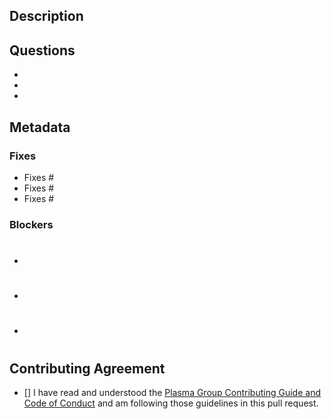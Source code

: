 ## Description

## Questions
- 
-
-

## Metadata
### Fixes
- Fixes #
- Fixes #
- Fixes #

### Blockers
- #
- #
- #

## Contributing Agreement
<!--
You *must* read and fully understand our Contributing Guide and Code of Conduct before submitting this pull request. Strong, healthy, and respectful communities are the best way to build great code 💖.
-->

- [] I have read and understood the [Plasma Group Contributing Guide and Code of Conduct](https://github.com/plasma-group/pigi/blob/master/.github/CONTRIBUTING.md) and am following those guidelines in this pull request.
